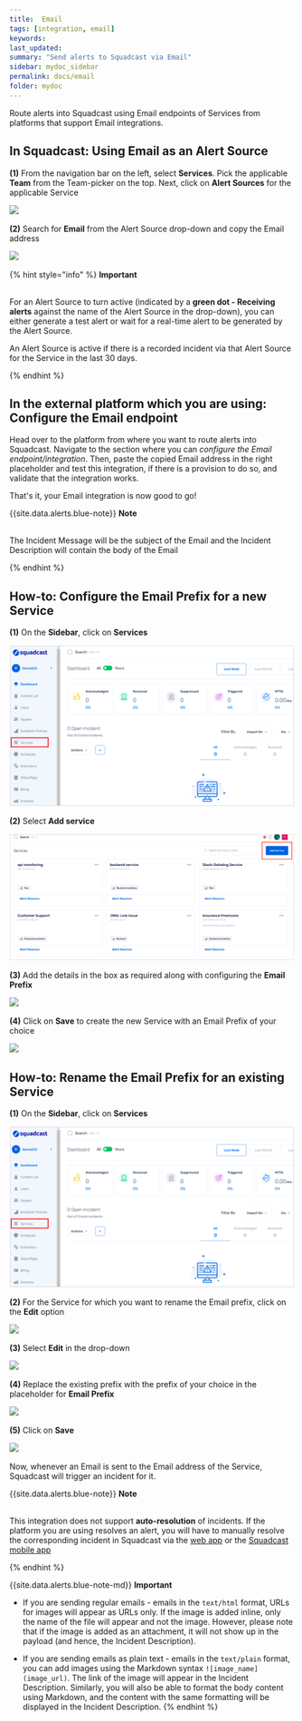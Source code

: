 ```yaml
---
title:  Email
tags: [integration, email]
keywords: 
last_updated: 
summary: "Send alerts to Squadcast via Email"
sidebar: mydoc_sidebar
permalink: docs/email
folder: mydoc
---
```


Route alerts into Squadcast using Email endpoints of Services from platforms that support Email integrations.

## In Squadcast: Using Email as an Alert Source

**(1)** From the navigation bar on the left, select **Services**. Pick the applicable **Team** from the Team-picker on the top. Next, click on **Alert Sources** for the applicable Service

![](../../.gitbook/assets/alert\_source\_1.png)

**(2)** Search for **Email** from the Alert Source drop-down and copy the Email address

![](../../.gitbook/assets/email\_1.png)

{% hint style="info" %} 
<b>Important</b><br/><br/>
<p>For an Alert Source to turn active (indicated by a <b>green dot - Receiving alerts</b> against the name of the Alert Source in the drop-down), you can either generate a test alert or wait for a real-time alert to be generated by the Alert Source.</p>
<p>An Alert Source is active if there is a recorded incident via that Alert Source for the Service in the last 30 days.</p>
{% endhint %}

## In the external platform which you are using: Configure the Email endpoint

Head over to the platform from where you want to route alerts into Squadcast. Navigate to the section where you can *configure the Email endpoint/integration*. Then, paste the copied Email address in the right placeholder and test this integration, if there is a provision to do so, and validate that the integration works. 

That's it, your Email integration is now good to go!

{{site.data.alerts.blue-note}}
<b>Note</b>
<br/><br/><p>The Incident Message will be the subject of the Email and the Incident Description will contain the body of the Email</p>
{% endhint %}

## How-to: Configure the Email Prefix for a new Service

**(1)** On the **Sidebar**, click on **Services** 

![](../../.gitbook/assets/integration_1-1.png)

**(2)** Select **Add service** 

![](../../.gitbook/assets/integration_1-2.png)

**(3)** Add the details in the box as required along with configuring the **Email Prefix**

![](../../.gitbook/assets/email\_2.png)

**(4)** Click on **Save** to create the new Service with an Email Prefix of your choice

![](../../.gitbook/assets/email\_3.png)

## How-to: Rename the Email Prefix for an existing Service

**(1)** On the **Sidebar**, click on **Services** 

![](../../.gitbook/assets/integration_1-1.png)

**(2)** For the Service for which you want to rename the Email prefix, click on the **Edit** option

![](../../.gitbook/assets/email\_4.png)

**(3)** Select **Edit** in the drop-down

![](../../.gitbook/assets/email\_5.png)

**(4)** Replace the existing prefix with the prefix of your choice in the placeholder for **Email Prefix**

![](../../.gitbook/assets/email\_6.png)

**(5)** Click on **Save**

![](../../.gitbook/assets/email\_7.png)

Now, whenever an Email is sent to the Email address of the Service, Squadcast will trigger an incident for it.

{{site.data.alerts.blue-note}}
<b>Note</b>
<br/><br/><p>This integration does not support <b>auto-resolution</b> of incidents. If the platform you are using resolves an alert, you will have to manually resolve the corresponding incident in Squadcast via the <a href="https://www.app.squadcast.com">web app</a> or the <a href="using-the-mobile-app">Squadcast mobile app</a></p>
{% endhint %}

{{site.data.alerts.blue-note-md}}
**Important**

- If you are sending regular emails - emails in the `text/html` format, URLs for images will appear as URLs only. If the image is added inline, only the name of the file will appear and not the image. However, please note that if the image is added as an attachment, it will not show up in the payload (and hence, the Incident Description).

- If you are sending emails as plain text - emails in the `text/plain` format, you can add images using the Markdown syntax `![image_name](image_url)`. The link of the image will appear in the Incident Description. Similarly, you will also be able to format the body content using Markdown, and the content with the same formatting will be displayed in the Incident Description.
{% endhint %}